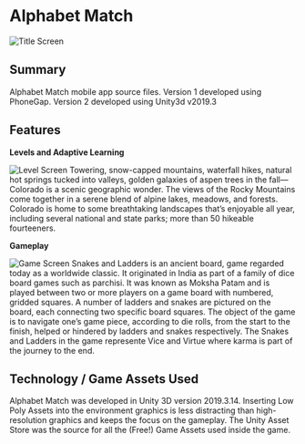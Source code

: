 # Alphabet Match

![Title Screen](../../blob/master/src/Assets/Images/tItleScreen.png)

## Summary
Alphabet Match mobile app source files. Version 1 developed using PhoneGap. Version 2 developed using Unity3d v2019.3

## Features
**Levels and Adaptive Learning**

![Level Screen](../../blob/master/src/Assets/Images/RockyMountains.jpg)
Towering, snow-capped mountains, waterfall hikes, natural hot springs tucked into valleys, golden galaxies of aspen trees in the fall—Colorado is a scenic geographic wonder. The views of the Rocky Mountains come together in a serene blend of alpine lakes, meadows, and forests. Colorado is home to some breathtaking landscapes that’s enjoyable all year, including several national and state parks; more than 50 hikeable fourteeners.

**Gameplay**

![Game Screen](../../blob/master/src/Assets/Images/childsgame.jpg)
Snakes and Ladders is an ancient board, game regarded today as a worldwide classic. It originated in India as part of a family of dice board games such as parchisi. It was known as Moksha Patam and is played between two or more players on a game board with numbered, gridded squares. A number of ladders and snakes are pictured on the board, each connecting two specific board squares. The object of the game is to navigate one’s game piece, according to die rolls, from the start to the finish, helped or hindered by ladders and snakes respectively. The Snakes and Ladders in the game represente Vice and Virtue where karma is part of the journey to the end.

## Technology / Game Assets Used
Alphabet Match was developed in Unity 3D version 2019.3.14. Inserting Low Poly Assets into the environment graphics is less distracting than high-resolution graphics and keeps the focus on the gameplay. The Unity Asset Store was the source for all the (Free!) Game Assets used inside the game. 
